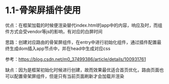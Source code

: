 # 1.1-骨架屏插件使用
优点：在框架加载的时候便渲染替代index.html的app中的内容，响应及时，而组件方式会受vendor等js的影响，有对应的白屏时间

思路：创建对应路由的骨架屏组件，在entry中进行初始化组件，通过插件配置最终生成dom插入app节点中，并在head中生成对应css

参考：https://blog.csdn.net/m0_37499386/article/details/100931761

缺点：因为是框架初始化时候进行创建，故而效果最优适合首页优化，路由页面也可以配置骨架屏组件，但是只有当前页面刷新才会加载并渲染
